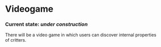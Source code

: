 # Videogame

### Current state: *under construction*

There will be a video game in which users can discover internal properties of critters.
